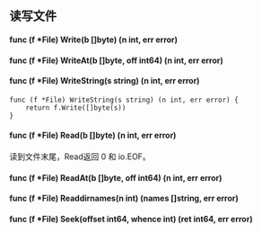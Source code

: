 

## 读写文件

#### func (f *File) Write(b []byte) (n int, err error)

#### func (f *File) WriteAt(b []byte, off int64) (n int, err error)

#### func (f *File) WriteString(s string) (n int, err error)

```
func (f *File) WriteString(s string) (n int, err error) {
	return f.Write([]byte(s))
}
```

#### func (f *File) Read(b []byte) (n int, err error)

读到文件末尾，Read返回 0 和 io.EOF。

#### func (f *File) ReadAt(b []byte, off int64) (n int, err error)

#### func (f *File) Readdirnames(n int) (names []string, err error)

#### func (f *File) Seek(offset int64, whence int) (ret int64, err error)


#### 
#### 